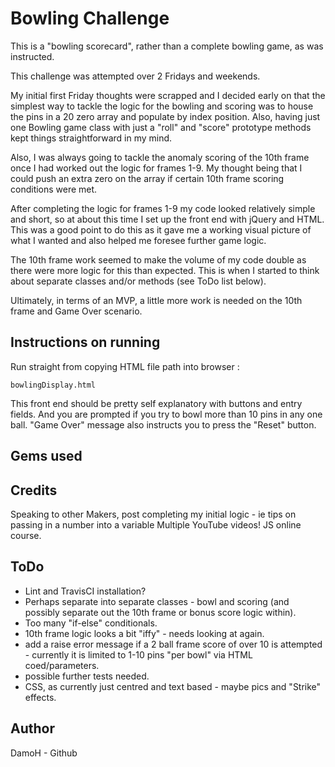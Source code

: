 Bowling Challenge
=================

This is a "bowling scorecard", rather than a complete bowling game, as was instructed.

This challenge was attempted over 2 Fridays and weekends.

My initial first Friday thoughts were scrapped and I decided early on that the simplest way to tackle the logic for the bowling and scoring was to house the pins in a 20 zero array and populate by index position. Also, having just one Bowling game class with just a "roll" and "score" prototype methods kept things straightforward in my mind.

Also, I was always going to tackle the anomaly scoring of the 10th frame once I had worked out the logic for frames 1-9. My thought being that I could push an extra zero on the array if certain 10th frame scoring conditions were met.

After completing the logic for frames 1-9 my code looked relatively simple and short, so at about this time I set up the front end with jQuery and HTML. This was a good point to do this as it gave me a working visual picture of what I wanted and also helped me foresee further game logic.

The 10th frame work seemed to make the volume of my code double as there were more logic for this than expected. This is when I started to think about separate classes and/or methods (see ToDo list below).

Ultimately, in terms of an MVP, a little more work is needed on the 10th frame and Game Over scenario.


Instructions on running
-----------------------
Run straight from copying HTML file path into browser :
```
bowlingDisplay.html
```
This front end should be pretty self explanatory with buttons and entry fields. And you are prompted if you try to bowl more than 10 pins in any one ball. "Game Over" message also instructs you to press the "Reset" button.


Gems used
---------


Credits
-------
Speaking to other Makers, post completing my initial logic - ie tips on passing in a number into a variable
Multiple YouTube videos!
JS online course.


ToDo
----
- Lint and TravisCI installation?
- Perhaps separate into separate classes - bowl and scoring (and possibly separate out the 10th frame or bonus score logic within).
- Too many "if-else" conditionals.
- 10th frame logic looks a bit "iffy" - needs looking at again.
- add a raise error message if a 2 ball frame score of over 10 is attempted - currently it is limited to 1-10 pins "per bowl" via HTML coed/parameters.
- possible further tests needed.
- CSS, as currently just centred and text based - maybe pics and "Strike" effects.


Author
------
DamoH - Github

